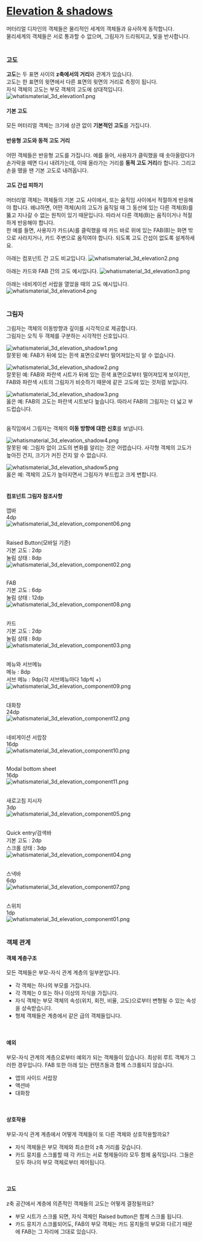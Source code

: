 # [Elevation & shadows](https://material.io/guidelines/material-design/elevation-shadows.html)
머터리얼 디자인의 객체들은 물리적인 세계의 객체들과 유사하게 동작합니다.<br>
물리세계의 객체들은 서로 통과할 수 없으며, 그림자가 드리워지고, 빛을 반사합니다.<br>
<br>

### 고도
**고도**는 두 표면 사이의 **z축에서의 거리**와 관계가 있습니다.<br>
고도는 한 표면의 윗면에서 다른 표면의 윗면의 거리로 측정이 됩니다.<br>
자식 객체의 고도는 부모 객체의 고도에 상대적입니다.<br>
![whatismaterial_3d_elevation1.png](https://storage.googleapis.com/material-design/publish/material_v_11/assets/0B6Okdz75tqQsTVdGcm1LX0dVeGM/whatismaterial_3d_elevation1.png)
<br>

#### 기본 고도
모든 머터리얼 객체는 크기에 상관 없이 **기본적인 고도**를 가집니다.
<br>

#### 반응형 고도와 동적 고도 거리
어떤 객체들은 반응형 고도를 가집니다. 예를 들어, 사용자가 클릭했을 때 솟아올랐다가 손가락을 떼면 다시 내려가는데, 이때 올라가는 거리를 **동적 고도 거리**라 합니다. 그리고 손을 뗐을 땐 기본 고도로 내려옵니다.
<br>

#### 고도 간섭 피하기
머터리얼 객체는 객체들의 기본 고도 사이에서, 또는 움직임 사이에서 적절하게 반응해야 합니다. 왜냐하면, 어떤 객체(A)의 고도가 움직일 때 그 동선에 있는 다른 객체(B)를 뚫고 지나갈 수 없는 원칙이 있기 때문입니다. 따라서 다른 객체(B)는 움직이거나 적절하게 반응해야 합니다.<br>
한 예를 들면, 사용자가 카드(A)를 클릭했을 때 카드 바로 위에 있는 FAB(B)는 화면 밖으로 사라지거나, 카드 주변으로 옴직여야 합니다. 되도록 고도 간섭이 없도록 설계하세요.
<br>

아래는 컴포넌트 간 고도 비교입니다.
![whatismaterial_3d_elevation2.png](https://storage.googleapis.com/material-design/publish/material_v_11/assets/0Bzhp5Z4wHba3VG9SaVpNbkpHb2s/whatismaterial_3d_elevation2.png)
<br>

아래는 카드와 FAB 간의 고도 예시입니다.
![whatismaterial_3d_elevation3.png](https://storage.googleapis.com/material-design/publish/material_v_11/assets/0B8v7jImPsDi-cUtqZzE0REdJdnc/whatismaterial_3d_elevation3.png)
<br>

아래는 네비게이션 서랍을 열었을 때의 고도 예시입니다.
![whatismaterial_3d_elevation4.png](https://storage.googleapis.com/material-design/publish/material_v_11/assets/0B8v7jImPsDi-eV81TDFrR2ZPU1E/whatismaterial_3d_elevation4.png)
<br>
<br>

### 그림자
그림자는 객체의 이동방향과 깊이를 시각적으로 제공합니다.<br>
그림자는 오직 두 객체를 구분하는 시각적인 신호입니다.

![whatismaterial_3d_elevation_shadow1.png](https://storage.googleapis.com/material-design/publish/material_v_11/assets/0B6Okdz75tqQsYUJ6a1luU1ZtUWs/whatismaterial_3d_elevation_shadow1.png)<br>
잘못된 예: FAB가 뒤에 있는 흰색 표면으로부터 떨어져있는지 알 수 없습니다.
<br>

![whatismaterial_3d_elevation_shadow2.png](https://storage.googleapis.com/material-design/publish/material_v_11/assets/0Bzhp5Z4wHba3ZDc2TUNPMEdNSkE/whatismaterial_3d_elevation_shadow2.png)<br>
잘못된 예: FAB와 파란색 시트가 뒤에 있는 흰색 표면으로부터 떨어져있게 보이지만, FAB와 파란색 시트의 그림자가 비슷하기 때문에 같은 고도에 있는 것처럼 보입니다.
<br>

![whatismaterial_3d_elevation_shadow3.png](https://storage.googleapis.com/material-design/publish/material_v_11/assets/0Bzhp5Z4wHba3U1JzN0ltV1ViUWs/whatismaterial_3d_elevation_shadow3.png)<br>
옳은 예: FAB의 고도는 파란색 시트보다 높습니다. 따라서 FAB의 그림자는 더 넓고 부드럽습니다.
<br>
<br>

움직임에서 그림자는 객체의 **이동 방향에 대한 신호**를 보냅니다.

![whatismaterial_3d_elevation_shadow4.png](https://storage.googleapis.com/material-design/publish/material_v_11/assets/0B6Okdz75tqQsRlUtdkk1c2xwUkU/whatismaterial_3d_elevation_shadow4.png)<br>
잘못된 예: 그림자 없이 고도의 변화를 알리는 것은 어렵습니다. 사각형 객체의 고도가 높아진 건지, 크기가 커진 건지 알 수 없습니다.
<br>

![whatismaterial_3d_elevation_shadow5.png](https://storage.googleapis.com/material-design/publish/material_v_11/assets/0B6Okdz75tqQsMlg5UmlWV2FnQ3M/whatismaterial_3d_elevation_shadow5.png)<br>
옳은 예: 객체의 고도가 높아지면서 그림자가 부드럽고 크게 변합니다.
<br>
<br>

#### 컴포넌트 그림자 참조사항
앱바<br>
4dp<br>
![whatismaterial_3d_elevation_component06.png](https://storage.googleapis.com/material-design/publish/material_v_11/assets/0B-Ef4kCjUzkPZ1lQV2ZEeTAxMzg/whatismaterial_3d_elevation_component06.png)
<br>
<br>

Raised Button(모바일 기준)<br>
기본 고도 : 2dp<br>
눌림 상태 : 8dp<br>
![whatismaterial_3d_elevation_component02.png](https://storage.googleapis.com/material-design/publish/material_v_11/assets/0B-Ef4kCjUzkPSy1NQUtNdW5idXc/whatismaterial_3d_elevation_component02.png)
<br>
<br>

FAB<br>
기본 고도 : 6dp<br>
눌림 상태 : 12dp<br>
![whatismaterial_3d_elevation_component08.png](https://storage.googleapis.com/material-design/publish/material_v_11/assets/0B-Ef4kCjUzkPRFp6VHZ0UTc1V2M/whatismaterial_3d_elevation_component08.png)
<br>
<br>

카드<br>
기본 고도 : 2dp<br>
눌림 상태 : 8dp<br>
![whatismaterial_3d_elevation_component03.png](https://storage.googleapis.com/material-design/publish/material_v_11/assets/0B-Ef4kCjUzkPb1Y5MjNXT2owMFE/whatismaterial_3d_elevation_component03.png)
<br>
<br>

메뉴와 서브메뉴<br>
메뉴 : 8dp<br>
서브 메뉴 : 9dp(각 서브메뉴마다 1dp씩 +)<br>
![whatismaterial_3d_elevation_component09.png](https://storage.googleapis.com/material-design/publish/material_v_11/assets/0B-Ef4kCjUzkPN0FNTXJ0eU5ybXM/whatismaterial_3d_elevation_component09.png)
<br>
<br>

대화창<br>
24dp<br>
![whatismaterial_3d_elevation_component12.png](https://storage.googleapis.com/material-design/publish/material_v_11/assets/0B-Ef4kCjUzkPbEVrM01tYlVwR28/whatismaterial_3d_elevation_component12.png)
<br>
<br>

네비게이션 서랍장<br>
16dp<br>
![whatismaterial_3d_elevation_component10.png](https://storage.googleapis.com/material-design/publish/material_v_11/assets/0B-Ef4kCjUzkPT2pNX0hoeWN5YzA/whatismaterial_3d_elevation_component10.png)
<br>
<br>

Modal bottom sheet<br>
16dp<br>
![whatismaterial_3d_elevation_component11.png](https://storage.googleapis.com/material-design/publish/material_v_11/assets/0B-Ef4kCjUzkPRXF4amhNZVFFcjQ/whatismaterial_3d_elevation_component11.png)
<br>
<br>

새로고침 지시자<br>
3dp<br>
![whatismaterial_3d_elevation_component05.png](https://storage.googleapis.com/material-design/publish/material_v_11/assets/0B-Ef4kCjUzkPMWh1ZmwtTHlwMk0/whatismaterial_3d_elevation_component05.png)
<br>
<br>

Quick entry/검색바<br>
기본 고도 : 2dp<br>
스크롤 상태 : 3dp<br>
![whatismaterial_3d_elevation_component04.png](https://storage.googleapis.com/material-design/publish/material_v_11/assets/0Bzhp5Z4wHba3alQzSmJWQlg0ZWc/whatismaterial_3d_elevation_component04.png)
<br>
<br>

스낵바<br>
6dp<br>
![whatismaterial_3d_elevation_component07.png](https://storage.googleapis.com/material-design/publish/material_v_11/assets/0B-Ef4kCjUzkPeUFYaWwwM1N3d0E/whatismaterial_3d_elevation_component07.png)
<br>
<br>

스위치<br>
1dp<br>
![whatismaterial_3d_elevation_component01.png](https://storage.googleapis.com/material-design/publish/material_v_11/assets/0B-Ef4kCjUzkPc1E0T1BZZ2V2d2s/whatismaterial_3d_elevation_component01.png)
<br>
<br>

### 객체 관계
#### 객체 계층구조
모든 객체들은 부모-자식 관계 계층의 일부분입니다. 
- 각 객체는 하나의 부모를 가집니다.
- 각 객체는 0 또는 하나 이상의 자식을 가집니다.
- 자식 객체는 부모 객체의 속성(위치, 회전, 비율, 고도)으로부터 변형될 수 있는 속성을 상속받습니다.
- 형제 객체들은 계층에서 같은 급의 객체들입니다.
<br>

#### 예외
부모-자식 관계의 계층으로부터 예외가 되는 객체들이 있습니다. 최상위 루트 객체가 그러한 경우입니다.
FAB 또한 아래 있는 컨텐츠들과 함께 스크롤되지 않습니다.
- 앱의 사이드 서랍장
- 액션바
- 대화창
<br>

#### 상호작용
부모-자식 관계 계층에서 어떻게 객체들이 또 다른 객체와 상호작용할까요?
- 자식 객체들은 부모 객체와 최소한의 z축 거리를 갖습니다.
- 카드 뭉치를 스크롤할 때 각 카드는 서로 형제들이라 모두 함께 움직입니다. 그들은 모두 하나의 부모 객체로부터 제어됩니다.
<br>

#### 고도
z축 공간에서 계층에 의존적인 객체들의 고도는 어떻게 결정될까요?
- 부모 시트가 스크롤 되면, 자식 객체인 Raised button은 함께 스크롤 됩니다.
- 카드 뭉치가 스크롤되어도, FAB의 부모 객체는 카드 뭉치들의 부모와 다르기 때문에 FAB는 그 자리에 그대로 있습니다.
